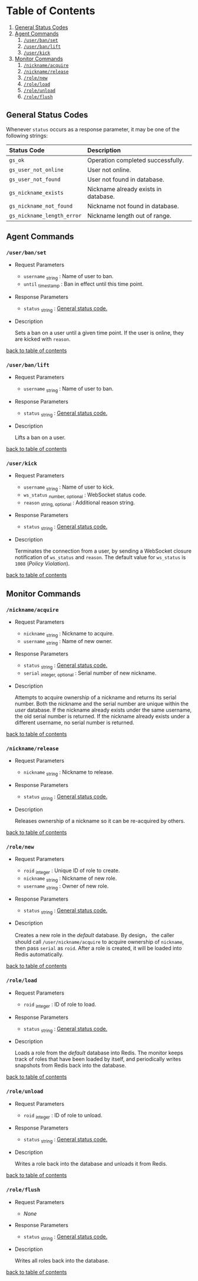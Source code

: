# Table of Contents

1. [General Status Codes](#general-status-codes)
2. [Agent Commands](#agent-commands)
   1. [`/user/ban/set`](#userbanset)
   2. [`/user/ban/lift`](#userbanlift)
   3. [`/user/kick`](#userkick)
3. [Monitor Commands](#monitor-commands)
   1. [`/nickname/acquire`](#nicknameacquire)
   2. [`/nickname/release`](#nicknamerelease)
   3. [`/role/new`](#rolenew)
   4. [`/role/load`](#roleload)
   5. [`/role/unload`](#roleunload)
   6. [`/role/flush`](#roleflush)

## General Status Codes

Whenever `status` occurs as a response parameter, it may be one of the following
strings:

|Status Code                 |Description                                    |
|:---------------------------|:----------------------------------------------|
|`gs_ok`                     |Operation completed successfully.              |
|`gs_user_not_online`        |User not online.                               |
|`gs_user_not_found`         |User not found in database.                    |
|`gs_nickname_exists`        |Nickname already exists in database.           |
|`gs_nickname_not_found`     |Nickname not found in database.                |
|`gs_nickname_length_error`  |Nickname length out of range.                  |

## Agent Commands

### `/user/ban/set`

* Request Parameters

  - `username` <sub>string</sub> : Name of user to ban.
  - `until` <sub>timestamp</sub> : Ban in effect until this time point.

* Response Parameters

  - `status` <sub>string</sub> : [General status code.](#general-status-codes)

* Description

  Sets a ban on a user until a given time point. If the user is online, they are
  kicked with `reason`.

[back to table of contents](#table-of-contents)

### `/user/ban/lift`

* Request Parameters

  - `username` <sub>string</sub> : Name of user to ban.

* Response Parameters

  - `status` <sub>string</sub> : [General status code.](#general-status-codes)

* Description

  Lifts a ban on a user.

[back to table of contents](#table-of-contents)

### `/user/kick`

* Request Parameters

  - `username` <sub>string</sub> : Name of user to kick.
  - `ws_status` <sub>number, optional</sub> : WebSocket status code.
  - `reason` <sub>string, optional</sub> : Additional reason string.

* Response Parameters

  - `status` <sub>string</sub> : [General status code.](#general-status-codes)

* Description

  Terminates the connection from a user, by sending a WebSocket closure
  notification of `ws_status` and `reason`. The default value for `ws_status` is
  `1008` (_Policy Violation_).

[back to table of contents](#table-of-contents)

## Monitor Commands

### `/nickname/acquire`

* Request Parameters

  - `nickname` <sub>string</sub> : Nickname to acquire.
  - `username` <sub>string</sub> : Name of new owner.

* Response Parameters

  - `status` <sub>string</sub> : [General status code.](#general-status-codes)
  - `serial` <sub>integer, optional</sub> : Serial number of new nickname.

* Description

  Attempts to acquire ownership of a nickname and returns its serial number.
  Both the nickname and the serial number are unique within the _user_ database.
  If the nickname already exists under the same username, the old serial
  number is returned. If the nickname already exists under a different username,
  no serial number is returned.

[back to table of contents](#table-of-contents)

### `/nickname/release`

* Request Parameters

  - `nickname` <sub>string</sub> : Nickname to release.

* Response Parameters

  - `status` <sub>string</sub> : [General status code.](#general-status-codes)

* Description

  Releases ownership of a nickname so it can be re-acquired by others.

[back to table of contents](#table-of-contents)

### `/role/new`

* Request Parameters

  - `roid` <sub>integer</sub> : Unique ID of role to create.
  - `nickname` <sub>string</sub> : Nickname of new role.
  - `username` <sub>string</sub> : Owner of new role.

* Response Parameters

  - `status` <sub>string</sub> : [General status code.](#general-status-codes)

* Description

  Creates a new role in the _default_ database. By design， the caller should
  call `/user/nickname/acquire` to acquire ownership of `nickname`, then pass
  `serial` as `roid`. After a role is created, it will be loaded into Redis
  automatically.

[back to table of contents](#table-of-contents)

### `/role/load`

* Request Parameters

  - `roid` <sub>integer</sub> : ID of role to load.

* Response Parameters

  - `status` <sub>string</sub> : [General status code.](#general-status-codes)

* Description

  Loads a role from the _default_ database into Redis. The monitor keeps track
  of roles that have been loaded by itself, and periodically writes snapshots
  from Redis back into the database.

[back to table of contents](#table-of-contents)

### `/role/unload`

* Request Parameters

  - `roid` <sub>integer</sub> : ID of role to unload.

* Response Parameters

  - `status` <sub>string</sub> : [General status code.](#general-status-codes)

* Description

  Writes a role back into the database and unloads it from Redis.

[back to table of contents](#table-of-contents)

### `/role/flush`

* Request Parameters

  - <i>None</i>

* Response Parameters

  - `status` <sub>string</sub> : [General status code.](#general-status-codes)

* Description

  Writes all roles back into the database.

[back to table of contents](#table-of-contents)
